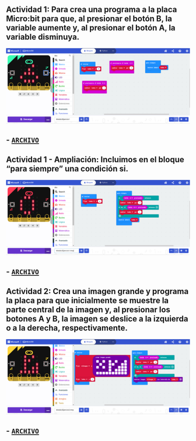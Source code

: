 ## Actividad 1: Para crea una programa a la placa Micro:bit para que, al presionar el botón B, la variable aumente y, al presionar el botón A, la variable disminuya.
![image](b3-e1.png)

## - [`ARCHIVO`](microbit-Modulo3Ejercicio1.hex)

## Actividad 1 - Ampliación: Incluimos en el bloque “para siempre” una condición si.
![image](b3-e1a.png)

## - [`ARCHIVO`](microbit-Modulo3Ejercicio1-Amp.hex)

## Actividad 2: Crea una imagen grande y programa la placa para que inicialmente se muestre la parte central de la imagen y, al presionar los botones A y B, la imagen se deslice a la izquierda o a la derecha, respectivamente.
![image](b3-e2.png)

## - [`ARCHIVO`](microbit-Modulo3Ejercicio1-Amp.hex)

